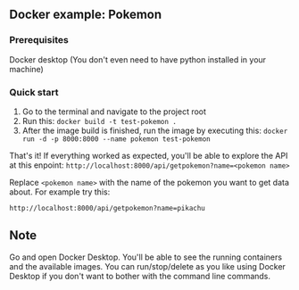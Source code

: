 ## Docker example: Pokemon

### Prerequisites
Docker desktop
(You don't even need to have python installed in your machine)

### Quick start
1. Go to the terminal and navigate to the project root
2. Run this: `docker build -t test-pokemon .`
3. After the image build is finished, run the image by executing this:
`docker run -d -p 8000:8000 --name pokemon test-pokemon`

That's it!
If everything worked as expected, you'll be able to explore the API at this enpoint:
`http://localhost:8000/api/getpokemon?name=<pokemon name>`

Replace `<pokemon name>` with the name of the pokemon you want to get data about.
For example try this:

`http://localhost:8000/api/getpokemon?name=pikachu`

## Note
Go and open Docker Desktop.
You'll be able to see the running containers and the available images.
You can run/stop/delete as you like using Docker Desktop if you don't want to bother with the command line commands.